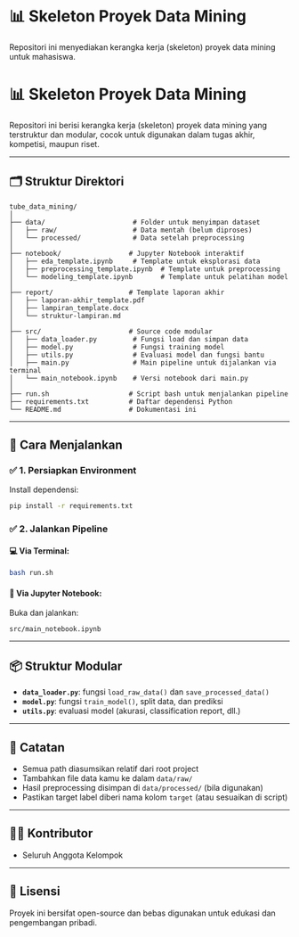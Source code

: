 # 📊 Skeleton Proyek Data Mining

Repositori ini menyediakan kerangka kerja (skeleton) proyek data mining untuk mahasiswa.
# 📊 Skeleton Proyek Data Mining

Repositori ini berisi kerangka kerja (skeleton) proyek data mining yang terstruktur dan modular, cocok untuk digunakan dalam tugas akhir, kompetisi, maupun riset.

---

## 🗂 Struktur Direktori

```
tube_data_mining/
│
├── data/                      # Folder untuk menyimpan dataset
│   ├── raw/                   # Data mentah (belum diproses)
│   └── processed/             # Data setelah preprocessing
│
├── notebook/                 # Jupyter Notebook interaktif
│   ├── eda_template.ipynb     # Template untuk eksplorasi data
│   ├── preprocessing_template.ipynb  # Template untuk preprocessing
│   └── modeling_template.ipynb       # Template untuk pelatihan model
│
├── report/                   # Template laporan akhir
│   ├── laporan-akhir_template.pdf
│   ├── lampiran_template.docx
│   └── struktur-lampiran.md
│
├── src/                      # Source code modular
│   ├── data_loader.py         # Fungsi load dan simpan data
│   ├── model.py               # Fungsi training model
│   ├── utils.py               # Evaluasi model dan fungsi bantu
│   ├── main.py                # Main pipeline untuk dijalankan via terminal
│   └── main_notebook.ipynb    # Versi notebook dari main.py
│
├── run.sh                    # Script bash untuk menjalankan pipeline
├── requirements.txt          # Daftar dependensi Python
└── README.md                 # Dokumentasi ini
```

---

## 🚀 Cara Menjalankan

### ✅ 1. Persiapkan Environment

Install dependensi:
```bash
pip install -r requirements.txt
```

### ✅ 2. Jalankan Pipeline

#### 💻 Via Terminal:
```bash
bash run.sh
```

#### 📒 Via Jupyter Notebook:
Buka dan jalankan:
```text
src/main_notebook.ipynb
```

---

## 📦 Struktur Modular

- **`data_loader.py`**: fungsi `load_raw_data()` dan `save_processed_data()`
- **`model.py`**: fungsi `train_model()`, split data, dan prediksi
- **`utils.py`**: evaluasi model (akurasi, classification report, dll.)

---

## 📓 Catatan

- Semua path diasumsikan relatif dari root project
- Tambahkan file data kamu ke dalam `data/raw/`
- Hasil preprocessing disimpan di `data/processed/` (bila digunakan)
- Pastikan target label diberi nama kolom `target` (atau sesuaikan di script)

---

## 👩‍💻 Kontributor

- Seluruh Anggota Kelompok

---

## 📄 Lisensi

Proyek ini bersifat open-source dan bebas digunakan untuk edukasi dan pengembangan pribadi.

